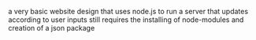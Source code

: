 a very basic website design that uses node.js to run a server that updates according to user inputs
still requires the installing of node-modules and creation of a json package
